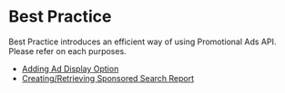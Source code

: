 # Best Practice
Best Practice introduces an efficient way of using Promotional Ads API.  
Please refer on each purposes.  
* [Adding Ad Display Option](/docs/en/bestpractice/addisplayoption.md)
* [Creating/Retrieving Sponsored Search Report](/docs/en/bestpractice/ss_report.md)
